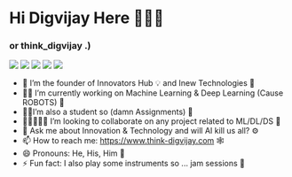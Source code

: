 # Hi Digvijay Here 👋👋👋
### or think_digvijay .)


[<img src="https://img.shields.io/badge/twitter-%231DA1F2.svg?&style=for-the-badge&logo=twitter&logoColor=white">](https://twitter.com/think_digvijay)
[<img src="https://img.shields.io/badge/linkedin-%230077B5.svg?&style=for-the-badge&logo=linkedin&logoColor=white">](https://www.linkedin.com/in/23patildigvijay/)
[<img src="https://img.shields.io/badge/instagram-%23E4405F.svg?&style=for-the-badge&logo=instagram&logoColor=white">](https://www.instagram.com/think_digvijay/)
[<img src="https://img.shields.io/badge/facebook-%231877F2.svg?&style=for-the-badge&logo=facebook&logoColor=white">](https://www.facebook.com/think_digvijay)
[<img src="https://img.shields.io/badge/Portfolio-%23000000.svg?&style=for-the-badge">](https://www.think-digvijay.com/)

- 🏦 I’m the founder of Innovators Hub 💡 and Inew Technologies 🏢
- 👨‍💻 I’m currently working on Machine Learning & Deep Learning (Cause ROBOTS) 🤖
- 👨‍🎓I’m also a student so (damn Assignments) 📃
- 👨🏻‍🤝‍👨🏻 I’m looking to collaborate on any project related to ML/DL/DS 🤖
- 💬 Ask me about Innovation & Technology and will AI kill us all? ⚙
- 📫 How to reach me: https://www.think-digvijay.com 🕸
- 😄 Pronouns: He, His, Him 👦
- ⚡ Fun fact: I also play some instruments so ... jam sessions 🎸


